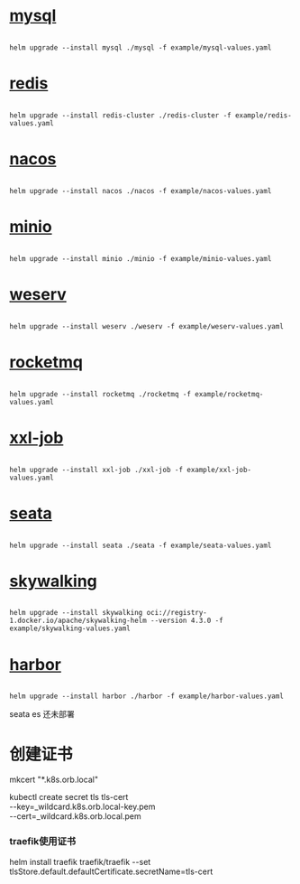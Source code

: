 # [mysql](mysql)

```

helm upgrade --install mysql ./mysql -f example/mysql-values.yaml 

```

# [redis](redis)

```

helm upgrade --install redis-cluster ./redis-cluster -f example/redis-values.yaml 

```

# [nacos](nacos)

```

helm upgrade --install nacos ./nacos -f example/nacos-values.yaml 

```

# [minio](minio)

```

helm upgrade --install minio ./minio -f example/minio-values.yaml 

```

# [weserv](weserv)
```

helm upgrade --install weserv ./weserv -f example/weserv-values.yaml 

```


# [rocketmq](rocketmq)

```

helm upgrade --install rocketmq ./rocketmq -f example/rocketmq-values.yaml 

```

# [xxl-job](xxl-job)

```

helm upgrade --install xxl-job ./xxl-job -f example/xxl-job-values.yaml 

```

# [seata](seata)

```

helm upgrade --install seata ./seata -f example/seata-values.yaml 

```

# [skywalking](skywalking)

```

helm upgrade --install skywalking oci://registry-1.docker.io/apache/skywalking-helm --version 4.3.0 -f example/skywalking-values.yaml 

```

# [harbor](harbor)

```

helm upgrade --install harbor ./harbor -f example/harbor-values.yaml 

```

seata es 还未部署


# 创建证书
mkcert "*.k8s.orb.local"

kubectl create secret tls tls-cert \
--key=_wildcard.k8s.orb.local-key.pem \
--cert=_wildcard.k8s.orb.local.pem

### traefik使用证书
helm install traefik traefik/traefik --set tlsStore.default.defaultCertificate.secretName=tls-cert